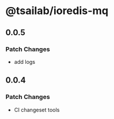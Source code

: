 # @tsailab/ioredis-mq

## 0.0.5

### Patch Changes

- add logs

## 0.0.4

### Patch Changes

- CI changeset tools
